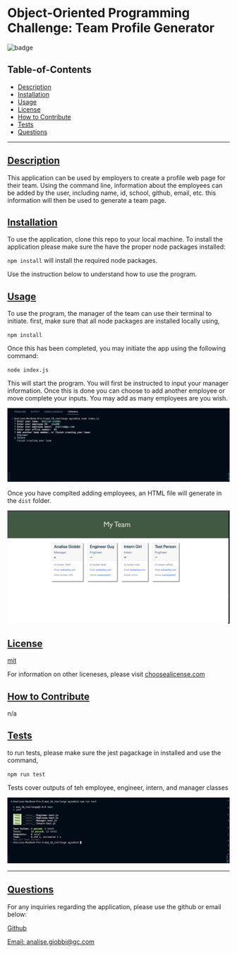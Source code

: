 
  # Object-Oriented Programming Challenge: Team Profile Generator

  ![badge](https://img.shields.io/badge/license-mit-blue)

  ## Table-of-Contents
  - [Description](#description)
  - [Installation](#installation)
  - [Usage](#usage)
  - [License](#license)
  - [How to Contribute](#how-to-contribute)
  - [Tests](#tests)
  - [Questions](#questions)

  ---

  ## [Description](#table-of-contents)
  This application can be used by employers to create a profile web page for their team. Using the command line, information about the employees can be added by the user, including name, id, school, github, email, etc. this information will then be used to generate a team page.

  ## [Installation](#table-of-contents)
  To use the application, clone this repo to your local machine.
  To install the application please make sure the have the proper node packages installed:

  `npm install` will install the required node packages.

  Use the instruction below to understand how to use the program. 


  ## [Usage](#table-of-contents)
  To use the program, the manager of the team can use their terminal to initiate. 
  first, make sure that all node packages are installed locally using,

  `npm install`

  Once this has been completed, you may initiate the app using the following command:

  `node index.js`

  This will start the program. You will first be instructed to input your manager information. Once this is done you can choose to add another employee or move complete your inputs. You may add as many employees are you wish.

  ![startup](./images/Screen%20Shot%202023-01-25%20at%208.40.25%20PM.png)

  Once you have complted adding employees, an HTML file will generate in the `dist` folder.

  ![Sample HTML](./images/Screen%20Shot%202023-01-25%20at%208.38.30%20PM.png)

  ## [License](#table-of-contents)
  [mit](http://choosealicense.com/licenses/mit/)

  For information on other liceneses, please visit
  [choosealicense.com](https://choosealicense.com/)

  ## [How to Contribute](#table-of-contents)
  n/a

  ## [Tests](#table-of-contents)
   to run tests, please make sure the jest pagackage in installed and use the command,

   `npm run test`

   Tests cover outputs of teh employee, engineer, intern, and manager classes

   ![Tests](./images/Screen%20Shot%202023-01-25%20at%208.38.51%20PM.png)

   ---
  ## [Questions](#table-of-contents)
  For any inquiries regarding the application, please use the github or email below: 

  [Github](http://github.com/analisegiobbi3)

  [Email: analise.giobbi@gc.com](mailto:analise.giobbi@gc.com)

